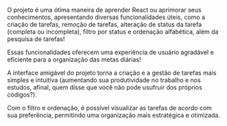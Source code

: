 O projeto é uma ótima maneira de aprender React ou aprimorar seus conhecimentos, apresentando diversas funcionalidades úteis, como a criação de tarefas, remoção de tarefas, alteração de status da tarefa (completa ou incompleta), filtro por status e ordenação alfabética, além da pesquisa de tarefas!

Essas funcionalidades oferecem uma experiência de usuário agradável e eficiente para a organização das metas diárias!

 A interface amigável do projeto torna a criação e a gestão de tarefas mais simples e intuitiva (aumentando sua produtividade no trabalho e nos estudos, afinal, quem disse que você não pode usufruir dos próprios códigos?). 

Com o filtro e ordenação, é possível visualizar as tarefas de acordo com sua preferência, permitindo uma organização mais estratégica e otimizada.

